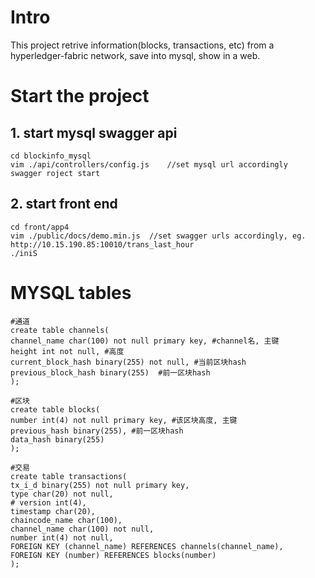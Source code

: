 # Intro
This project retrive information(blocks, transactions, etc) from a hyperledger-fabric network, save  into mysql, show in a web.

# Start the project
## 1. start mysql swagger api
```
cd blockinfo_mysql
vim ./api/controllers/config.js    //set mysql url accordingly
swagger roject start
```

## 2. start front end
```
cd front/app4
vim ./public/docs/demo.min.js  //set swagger urls accordingly, eg. http://10.15.190.85:10010/trans_last_hour
./iniS
```


# MYSQL tables
```
#通道
create table channels(
channel_name char(100) not null primary key, #channel名, 主键
height int not null, #高度
current_block_hash binary(255) not null, #当前区块hash
previous_block_hash binary(255)  #前一区块hash
);

#区块
create table blocks(
number int(4) not null primary key, #该区块高度, 主键
previous_hash binary(255), #前一区块hash
data_hash binary(255)
);

#交易
create table transactions(
tx_i_d binary(255) not null primary key,
type char(20) not null,
# version int(4),
timestamp char(20),
chaincode_name char(100),
channel_name char(100) not null,
number int(4) not null,
FOREIGN KEY (channel_name) REFERENCES channels(channel_name),
FOREIGN KEY (number) REFERENCES blocks(number)
);
```